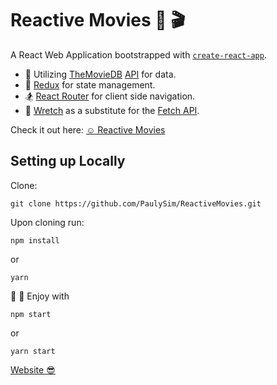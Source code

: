 # Reactive Movies :movie_camera: :clapper:

A React Web Application bootstrapped with [`create-react-app`](https://github.com/facebook/create-react-app).

* :book: Utilizing [TheMovieDB](https://www.themoviedb.org/) [API](https://developers.themoviedb.org/3/getting-started/introduction) for data.
* :memo: [Redux](https://github.com/reactjs/redux) for state management.
* :snowboarder: [React Router](https://github.com/ReactTraining/react-router) for client side navigation.
* :wrench: [Wretch](https://github.com/elbywan/wretch) as a substitute for the [Fetch API](https://developer.mozilla.org/en-US/docs/Web/API/Fetch_API).

Check it out here: [:relaxed: Reactive Movies](http://movies.paulys.co)

## Setting up Locally

Clone:

`git clone https://github.com/PaulySim/ReactiveMovies.git`

Upon cloning run:

`npm install`

or

`yarn`

:tada: :tada: Enjoy with

`npm start`

or

`yarn start`

[Website :sunglasses:](http://paulys.co)
